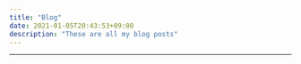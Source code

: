 ```yaml
---
title: "Blog"
date: 2021-01-05T20:43:53+09:00
description: "These are all my blog posts"
---
```


<hr>